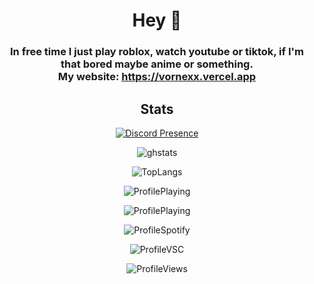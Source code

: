 <html><head></head><body><h1 align="center" id="welcome-to-my-ugly-ass-github-profile-br-">Hey 👋<br></h1> 
<h3 align="center" id="in-free-time-i-play-games-such-as-league-of-legends-mostly-league-osu-and-watch-some-movies-shows-br-my-website-https-vorlie-pl">In free time I just play roblox, watch youtube or tiktok, if I'm that bored maybe anime or something.<br>My website: <a href="https://vornexx.vercel.app">https://vornexx.vercel.app</a></h3>
<h2 align="center" id="stats">Stats</h2>
<p align="center"><a href="https://discord.com/users/1149438819834269856"><img src="https://lanyard.cnrad.dev/api/1149438819834269856?bg=0d1117&amp;borderRadius=25px" alt="Discord Presence"></a></p>
</body></html>

<p align="center"><img src="https://github-readme-stats.vercel.app/api?username=vornex-gh&theme=tokyonight" alt="ghstats"></p>

<p align="center"><img src="https://github-readme-stats.vercel.app/api/top-langs/?username=vornex-gh&layout=donut&theme=tokyonight" alt="TopLangs"></p>

<p align="center"><img src="https://api.statusbadges.me/badge/status/1149438819834269856?simple=true" alt="ProfilePlaying"></p>
<p align="center"><img src="https://api.statusbadges.me/badge/playing/1149438819834269856" alt="ProfilePlaying"></p>
<p align="center"><img src="https://api.statusbadges.me/badge/spotify/1149438819834269856" alt="ProfileSpotify"></p>
<p align="center"><img src="https://api.statusbadges.me/badge/vscode/1149438819834269856" alt="ProfileVSC"></p>
<p align="center"><img src="https://komarev.com/ghpvc/?username=vornexx-gh&color=blueviolet" alt="ProfileViews"></p>
